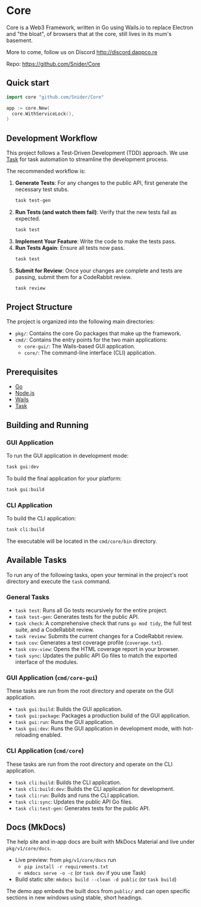 # Core

Core is a Web3 Framework, written in Go using Wails.io to replace Electron and "the bloat", of browsers that at the core, still lives in its mum's basement.

More to come, follow us on Discord http://discord.dappco.re


Repo: https://github.com/Snider/Core

## Quick start
```go
import core "github.com/Snider/Core"

app := core.New(
  core.WithServiceLock(),
)
```

## Development Workflow

This project follows a Test-Driven Development (TDD) approach. We use [Task](https://taskfile.dev/) for task automation to streamline the development process.

The recommended workflow is:

1.  **Generate Tests**: For any changes to the public API, first generate the necessary test stubs.
    ```bash
    task test-gen
    ```
2.  **Run Tests (and watch them fail)**: Verify that the new tests fail as expected.
    ```bash
    task test
    ```
3.  **Implement Your Feature**: Write the code to make the tests pass.
4.  **Run Tests Again**: Ensure all tests now pass.
    ```bash
    task test
    ```
5.  **Submit for Review**: Once your changes are complete and tests are passing, submit them for a CodeRabbit review.
    ```bash
    task review
    ```

## Project Structure

The project is organized into the following main directories:

- `pkg/`: Contains the core Go packages that make up the framework.
- `cmd/`: Contains the entry points for the two main applications:
  - `core-gui/`: The Wails-based GUI application.
  - `core/`: The command-line interface (CLI) application.

## Prerequisites

- [Go](https://go.dev/)
- [Node.js](https://nodejs.org/)
- [Wails](https://wails.io/)
- [Task](https://taskfile.dev/)

## Building and Running

### GUI Application

To run the GUI application in development mode:

```bash
task gui:dev
```

To build the final application for your platform:

```bash
task gui:build
```

### CLI Application

To build the CLI application:

```bash
task cli:build
```

The executable will be located in the `cmd/core/bin` directory.

## Available Tasks

To run any of the following tasks, open your terminal in the project's root directory and execute the `task` command.

### General Tasks

- `task test`: Runs all Go tests recursively for the entire project.
- `task test-gen`: Generates tests for the public API.
- `task check`: A comprehensive check that runs `go mod tidy`, the full test suite, and a CodeRabbit review.
- `task review`: Submits the current changes for a CodeRabbit review.
- `task cov`: Generates a test coverage profile (`coverage.txt`).
- `task cov-view`: Opens the HTML coverage report in your browser.
- `task sync`: Updates the public API Go files to match the exported interface of the modules.

### GUI Application (`cmd/core-gui`)

These tasks are run from the root directory and operate on the GUI application.

- `task gui:build`: Builds the GUI application.
- `task gui:package`: Packages a production build of the GUI application.
- `task gui:run`: Runs the GUI application.
- `task gui:dev`: Runs the GUI application in development mode, with hot-reloading enabled.

### CLI Application (`cmd/core`)

These tasks are run from the root directory and operate on the CLI application.

- `task cli:build`: Builds the CLI application.
- `task cli:build:dev`: Builds the CLI application for development.
- `task cli:run`: Builds and runs the CLI application.
- `task cli:sync`: Updates the public API Go files.
- `task cli:test-gen`: Generates tests for the public API.

## Docs (MkDocs)
The help site and in‑app docs are built with MkDocs Material and live under `pkg/v1/core/docs`.

- Live preview: from `pkg/v1/core/docs` run
  - `pip install -r requirements.txt`
  - `mkdocs serve -o -c` (or `task dev` if you use Task)
- Build static site: `mkdocs build --clean -d public` (or `task build`)

The demo app embeds the built docs from `public/` and can open specific sections in new windows using stable, short headings.
